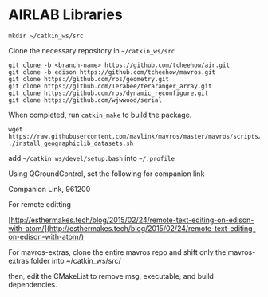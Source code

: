 # AIRLAB Libraries

`mkdir ~/catkin_ws/src`

Clone the necessary repository in `~/catkin_ws/src`

```text
git clone -b <branch-name> https://github.com/tcheehow/air.git
git clone -b edison https://github.com/tcheehow/mavros.git
git clone https://github.com/ros/geometry.git
git clone https://github.com/Terabee/teraranger_array.git
git clone https://github.com/ros/dynamic_reconfigure.git
git clone https://github.com/wjwwood/serial
```

When completed, run `catkin_make` to build the package.

```text
wget https://raw.githubusercontent.com/mavlink/mavros/master/mavros/scripts/install_geographiclib_datasets.sh
./install_geographiclib_datasets.sh
```

add `~/catkin_ws/devel/setup.bash` into `~/.profile`

Using QGroundControl, set the following for companion link

Companion Link, 961200

For remote editting

[http://esthermakes.tech/blog/2015/02/24/remote-text-editing-on-edison-with-atom/](http://esthermakes.tech/blog/2015/02/24/remote-text-editing-on-edison-with-atom/)

For mavros-extras, clone the entire mavros repo and shift only the mavros-extras folder into ~/catkin\_ws/src/

then, edit the CMakeList to remove msg, executable, and build dependencies.

